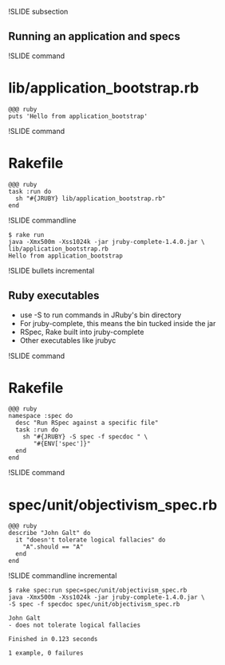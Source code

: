 !SLIDE subsection

## Running an application and specs

!SLIDE command

# lib/application_bootstrap.rb
    @@@ ruby
    puts 'Hello from application_bootstrap'

!SLIDE command

# Rakefile
    @@@ ruby
    task :run do
      sh "#{JRUBY} lib/application_bootstrap.rb"
    end

!SLIDE commandline

    $ rake run
    java -Xmx500m -Xss1024k -jar jruby-complete-1.4.0.jar \
    lib/application_bootstrap.rb
    Hello from application_bootstrap

!SLIDE bullets incremental

## Ruby executables

* use -S to run commands in JRuby's bin directory
* For jruby-complete, this means the bin tucked inside the jar
* RSpec, Rake built into jruby-complete
* Other executables like jrubyc

!SLIDE command

# Rakefile
    @@@ ruby
    namespace :spec do
      desc "Run RSpec against a specific file"
      task :run do
        sh "#{JRUBY} -S spec -f specdoc " \
           "#{ENV['spec']}"
      end
    end

!SLIDE command

# spec/unit/objectivism_spec.rb
    @@@ ruby
    describe "John Galt" do
      it "doesn't tolerate logical fallacies" do
        "A".should == "A"
      end
    end

!SLIDE commandline incremental

    $ rake spec:run spec=spec/unit/objectivism_spec.rb
    java -Xmx500m -Xss1024k -jar jruby-complete-1.4.0.jar \
    -S spec -f specdoc spec/unit/objectivism_spec.rb

    John Galt
    - does not tolerate logical fallacies

    Finished in 0.123 seconds

    1 example, 0 failures
